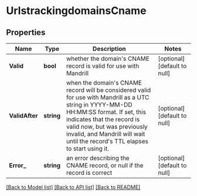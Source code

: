 # UrlstrackingdomainsCname

## Properties
Name | Type | Description | Notes
------------ | ------------- | ------------- | -------------
**Valid** | **bool** | whether the domain&#x27;s CNAME record is valid for use with Mandrill | [optional] [default to null]
**ValidAfter** | **string** | when the domain&#x27;s CNAME record will be considered valid for use with Mandrill as a UTC string in YYYY-MM-DD HH:MM:SS format. If set, this indicates that the record is valid now, but was previously invalid, and Mandrill will wait until the record&#x27;s TTL elapses to start using it. | [optional] [default to null]
**Error_** | **string** | an error describing the CNAME record, or null if the record is correct | [optional] [default to null]

[[Back to Model list]](../README.md#documentation-for-models) [[Back to API list]](../README.md#documentation-for-api-endpoints) [[Back to README]](../README.md)

